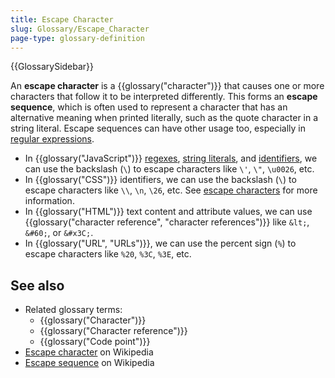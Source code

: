 ```yaml
---
title: Escape Character
slug: Glossary/Escape_Character
page-type: glossary-definition
---
```


{{GlossarySidebar}}

An **escape character** is a {{glossary("character")}} that causes one or more characters that follow it to be interpreted differently. This forms an **escape sequence**, which is often used to represent a character that has an alternative meaning when printed literally, such as the quote character in a string literal. Escape sequences can have other usage too, especially in [regular expressions](/en-US/docs/Web/JavaScript/Reference/Regular_expressions#escape_sequences).

- In {{glossary("JavaScript")}} [regexes](/en-US/docs/Web/JavaScript/Reference/Regular_expressions/Character_escape), [string literals](/en-US/docs/Web/JavaScript/Reference/Lexical_grammar#string_literals), and [identifiers](/en-US/docs/Web/JavaScript/Reference/Lexical_grammar#identifiers), we can use the backslash (`\`) to escape characters like `\'`, `\"`, `\u0026`, etc.
- In {{glossary("CSS")}} identifiers, we can use the backslash (`\`) to escape characters like `\\`, `\n`, `\26`, etc. See [escape characters](/en-US/docs/Web/CSS/ident#escaping_characters) for more information.
- In {{glossary("HTML")}} text content and attribute values, we can use {{glossary("character reference", "character references")}} like `&lt;`, `&#60;`, or `&#x3C;`.
- In {{glossary("URL", "URLs")}}, we can use the percent sign (`%`) to escape characters like `%20`, `%3C`, `%3E`, etc.

## See also

- Related glossary terms:
  - {{glossary("Character")}}
  - {{glossary("Character reference")}}
  - {{glossary("Code point")}}
- [Escape character](https://en.wikipedia.org/wiki/Escape_character) on Wikipedia
- [Escape sequence](https://en.wikipedia.org/wiki/Escape_sequence) on Wikipedia
